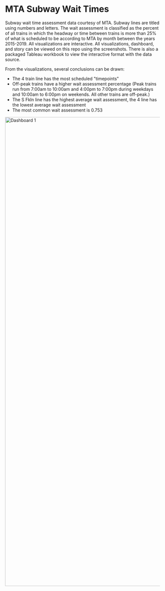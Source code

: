 # MTA Subway Wait Times
Subway wait time assessment data courtesy of MTA.  Subway lines are titled using numbers and letters.  The wait assessment is classified as the percent of all trains in which the headway or time between trains is more than 25% of what is scheduled to be according to MTA by month between the years 2015-2019.
All visualizations are interactive.  All visualizations, dashboard, and story can be viewed on this repo using the screenshots.  There is also a packaged Tableau workbook to view the interactive format with the data source. 

From the visualizations, several conclusions can be drawn:
- The 4 train line has the most scheduled "timepoints"
- Off-peak trains have a higher wait assessment percentage (Peak trains run from 7:00am to 10:00am and 4:00pm to 7:00pm during weekdays and 10:00am to 6:00pm on weekends.  All other trains are off-peak.)
- The S Fkln line has the highest average wait assessment, the 4 line has the lowest average wait assessment
- The most common wait assessment is 0.753 

<img width="1520" alt="Dashboard 1" src="https://github.com/smorash/MTA-Subway-Wait-Times/assets/100969488/b72d592c-1004-47ed-8ffb-aae50265bc9f">
